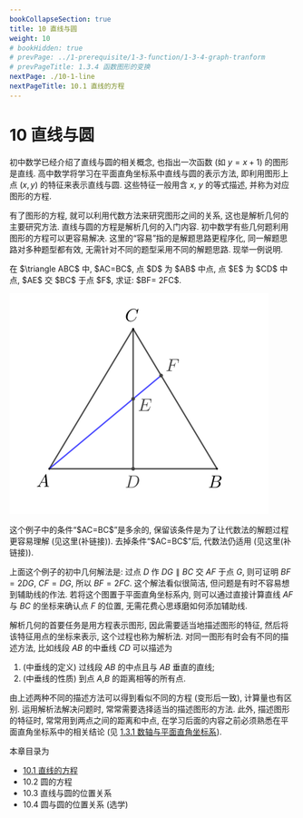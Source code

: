 ```yaml
---
bookCollapseSection: true
title: 10 直线与圆
weight: 10
# bookHidden: true
# prevPage: ../1-prerequisite/1-3-function/1-3-4-graph-tranform
# prevPageTitle: 1.3.4 函数图形的变换
nextPage: ./10-1-line
nextPageTitle: 10.1 直线的方程
---
```


# 10 直线与圆

初中数学已经介绍了直线与圆的相关概念, 也指出一次函数 (如 $y=x+1$) 的图形是直线. 高中数学将学习在平面直角坐标系中直线与圆的表示方法, 即利用图形上点 $(x,y)$ 的特征来表示直线与圆. 这些特征一般用含 $x$, $y$ 的等式描述, 并称为对应图形的方程.

有了图形的方程, 就可以利用代数方法来研究图形之间的关系, 这也是解析几何的主要研究方法. 直线与圆的方程是解析几何的入门内容. 初中数学有些几何题利用图形的方程可以更容易解决. 这里的“容易”指的是解题思路更程序化, 同一解题思路对多种题型都有效, 无需针对不同的题型采用不同的解题思路. 现举一例说明.

<myexample>
    <p>在 $\triangle ABC$ 中, $AC=BC$, 点 $D$ 为 $AB$ 中点, 点 $E$ 为 $CD$ 中点, $AE$ 交 $BC$ 于点 $F$, 求证: $BF= 2FC$.</p>
</myexample>

![代数方法解几何题](./figs/2021-1028-1930.svg)

<myremark>
    <p>这个例子中的条件“$AC=BC$”是多余的, 保留该条件是为了让代数法的解题过程更容易理解 (见这里(补链接)). 去掉条件“$AC=BC$”后, 代数法仍适用 (见这里(补链接)).</p>
</myremark>

上面这个例子的初中几何解法是: 过点 $D$ 作 $DG\parallel BC$ 交 $AF$ 于点 $G$, 则可证明 $BF= 2DG$, $CF=DG$, 所以 $BF= 2FC$. 这个解法看似很简洁, 但问题是有时不容易想到辅助线的作法. 若将这个图置于平面直角坐标系内, 则可以通过直接计算直线 $AF$ 与 $BC$ 的坐标来确认点 $F$ 的位置, 无需花费心思琢磨如何添加辅助线.

解析几何的首要任务是用方程表示图形, 因此需要适当地描述图形的特征, 然后将该特征用点的坐标来表示, 这个过程也称为解析法. 对同一图形有时会有不同的描述方法, 比如线段 $AB$ 的中垂线 $CD$ 可以描述为

1. (中垂线的定义) 过线段 $AB$ 的中点且与 $AB$ 垂直的直线;
2. (中垂线的性质) 到点 $A$,$B$ 的距离相等的所有点.

由上述两种不同的描述方法可以得到看似不同的方程 (变形后一致), 计算量也有区别. 运用解析法解决问题时, 常常需要选择适当的描述图形的方法. 此外, 描述图形的特征时, 常常用到两点之间的距离和中点, 在学习后面的内容之前必须熟悉在平面直角坐标系中的相关结论 (见 [1.3.1 数轴与平面直角坐标系](../1-prerequisite/1-3-function/1-3-1-axis-coordinate)).

本章目录为

- [10.1 直线的方程](./10-1-line)
- 10.2 圆的方程
- 10.3 直线与圆的位置关系
- 10.4 圆与圆的位置关系 (选学)
